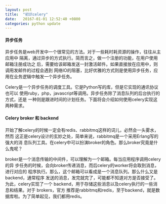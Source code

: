 ```yaml
---
layout: post
title:  "初识celery"
date:   20167-01-01 12:52:40 +0800
categories: python update
---
```


#### 异步任务
异步任务是web开发中一个很常见的方法。对于一些耗时耗资源的操作，往往从主应用中
隔离，通过异步的方式执行。简而言之，做一个注册的功能，在用户使用邮箱注册成功之
后，需要给该邮箱发送一封激活邮件。如果直接放在应用中，则调用发邮件的过程会遇到
网络IO的阻塞，比好优雅的方式则是使用异步任务，应用在业务逻辑中触发一个异步任务。

Celery是一个异步任务的调度工具。它是Python写的库，但是它实现的通讯协议也可以
使用ruby，php，javascript等调用。异步任务除了消息队列的后台执行的方式，还是
一种则是跟进时间的计划任务。下面将会介绍如何使用celery实现这两种需求。

#### Celery broker 和 backend
开始了解celery的时候一定会有redis、rabbitmq这样的词儿，必然会一头雾水，然而
这正是celery设计的玄妙之处，简单来说，rabbitmq是一个采用Erlang写的强大的消
息队列工具。在celery中可以扮演broker的角色。那么broker究竟是什么鬼呢？

broker是一个消息传输的中间件，可以理解为一个邮箱。每当应用程序调用celery的异
步任务的时候，会向broker传递消息，而后celery的worker将会取到消息，进行对应的
程序执行。那么，这个邮箱可以看成是一个消息队列。那么什么又是backend，通常程序
发送的消息，发完就完了，可能都不知道对方是否接受了。为此，celery实现了一个
backend，用于存储这些消息以及celery执行的一些消息和结果。对于 brokers，官方
推荐是rabbitmq和redis，至于backend，就是数据库啦。为了简单起见，我们都用redis。


